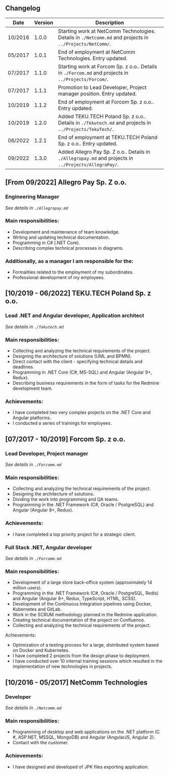 [//]: # (File: ~/Resume/Experience/_Chronology.md)
[//]: # (Author: Mateusz Bryll)
[//]: # (Version: 1.3.0)

## Changelog

| Date    | Version | Description                                                                                              |
|---------|---------|----------------------------------------------------------------------------------------------------------|
| 10/2016 | 1.0.0   | Starting work at NetComm Technologies. Details in `./Netcomm.md` and projects in `../Projects/NetComm/`. |
| 05/2017 | 1.0.1   | End of employment at NetComm Technologies. Entry updated.                                                |
| 07/2017 | 1.1.0   | Starting work at Forcom Sp. z o.o.. Details in `./Forcom.md` and projects in `../Projects/Forcom/`.      |
| 07/2017 | 1.1.1   | Promotion to Lead Developer, Project manager position. Entry updated.                                    |
| 10/2019 | 1.1.2   | End of employment at Forcom Sp. z o.o.. Entry updated.                                                   |
| 10/2019 | 1.2.0   | Added TEKU.TECH Poland Sp. z o.o.. Details in `./Tekutech.md` and projects in `../Projects/TekuTech/`.   |
| 06/2022 | 1.2.1   | End of employment at TEKU.TECH Poland Sp. z o.o.. Entry updated.                                         |
| 09/2022 | 1.3.0   | Added Allegro Pay Sp. Z o.o.. Details in `./Allegropay.md` and projects in `../Projects/AllegroPay/`.    |

## [From 09/2022] Allegro Pay Sp. Z o.o.

### **Engineering Manager**

*See details in `./Allegropay.md`*

### Main responsibilities:

* Development and maintenance of team knowledge.
* Writing and updating technical documentation.
* Programming in C# (.NET Core).
* Describing complex technical processes in diagrams.

### Additionally, as a manager I am responsible for the:

* Formalities related to the employment of my subordinates.
* Professional development of my employees.

## [10/2019 - 06/2022] TEKU.TECH Poland Sp. z o.o.

### **Lead .NET and Angular developer, Application architect**

*See details in `./Tekutech.md`*

### Main responsibilities:

* Collecting and analyzing the technical requirements of the project.
* Designing the architecture of solutions (UML and BPMN).
* Direct contact with the client - specifying technical details and deadlines.
* Programming in .NET Core (C#, MS-SQL) and Angular (Angular 9+, Redux).
* Describing business requirements in the form of tasks for the Redmine development
team.

### Achievements:
* I have completed two very complex projects on the .NET Core and Angular platforms.
* I conducted a series of trainings for employees.

## [07/2017 - 10/2019] Forcom Sp. z o.o.

### **Lead Developer, Project manager**

*See details in `./Forcomm.md`*

### Main responsibilities:

* Collecting and analyzing the technical requirements of the project.
* Designing the architecture of solutions.
* Dividing the work into programming and QA teams.
* Programming in the .NET Framework (C#, Oracle / PostgreSQL) and Angular (Angular 8+, Redux).

### Achievements:

* I have completed a top priority project for a strategic client.

### **Full Stack .NET, Angular developer**

*See details in `./Forcomm.md`*

### Main responsibilities:

* Development of a large store back-office system (approximately 14 million users).
* Programming in the .NET Framework (C#, Oracle / PostgreSQL, Redis) and Angular (Angular 8+, Redux, TypeScript, HTML, SCSS).
* Development of the Continuous Integration pipelines using Docker, Kubernetes and GitLab.
* Work in the SCRUM methodology planned in the Redmine application.
* Creating technical documentation of the project on Confluence.
* Collecting and analyzing the technical requirements of the project.

Achievements:
* Optimization of a testing process for a large, distributed system based on Docker and Kubernetes.
* I have completed 2 projects from the design phase to deployment.
* I have conducted over 10 internal training sessions which resulted in the implementation of new technologies in projects.

## [10/2016 - 05/2017] NetComm Technologies

### **Developer**

*See details in `./Netcomm.md`*

### Main responsibilities:

* Programming of desktop and web applications on the .NET platform (C #, ASP.NET, MSSQL, MongoDB) and Angular (AngularJS, Angular 2).
* Contact with the customer.

### Achievements:

* I have designed and developed of JPK files exporting application.

[//]: # (========= End of file =========)
